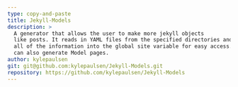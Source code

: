 ```yaml
---
type: copy-and-paste
title: Jekyll-Models
description: >
  A generator that allows the user to make more jekyll objects
  like posts. It reads in YAML files from the specified directories and puts
  all of the information into the global site variable for easy access. It
  can also generate Model pages.
author: kylepaulsen
git: git@github.com:kylepaulsen/Jekyll-Models.git
repository: https://github.com/kylepaulsen/Jekyll-Models
---
```

